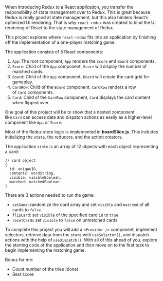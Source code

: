 When introducing Redux to a React application, you transfer the responsibility of state management over to Redux. This is great because Redux is really good at state management, but this also hinders React’s optimized UI rendering. That is why `react-redux` was created to bind the UI rendering of React to the state management of Redux.

This project explores where `react-redux` fits into an application by finishing off the implementation of a one-player matching game.

The application consists of 5 React components:

1. `App`: The root component, `App` renders the `Score` and `Board` components.
2. `Score`: Child of the `App` component, `Score` will display the number of matched cards.
3. `Board`: Child of the `App` component, `Board` will create the card grid for gameplay.
4. `CardRow`: Child of the `Board` component, `CardRow` renders a row of `Card` components.
5. `Card`: Child of the `CardRow` component, `Card` displays the card content when flipped over.

One goal of this project will be to show that a nested component like `Card` can access data and dispatch actions as easily as a higher-level component like `App` or `Score`.

Most of the Redux store logic is implemented in **boardSlice.js**. This includes initializing the `state`, the reducers, and the action creators.

The application `state` is an array of 12 objects with each object representing a card:

```
// card object
{
  id: uniqueID,
  contents: wordString,
  visible: visibleBoolean,
  matched: matchedBoolean
}

```

There are 3 actions needed to run the game:

- `setGame`: randomize the card array and set `visible` and `matched` of all cards to `false`
- `flipCard`: set `visible` of the specified card `id` to `true`
- `resetCards` set `visible` to `false` on unmatched cards

To complete this project you will add a `<Provider />` component, implement selectors, retrieve data from the `store` with `useSelector()`, and dispatch actions with the help of `useDispatch()`. With all of this ahead of you, explore the starting code of the application and then move on to the first task to begin implementing the matching game.

Bonus for me:
+ Count number of the tries (done)
+ Best score